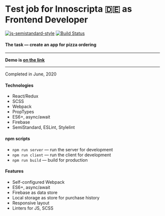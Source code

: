 # Тest job for Innoscripta 🇩🇪 as Frontend Developer

[![js-semistandard-style](https://img.shields.io/badge/code%20style-semistandard-brightgreen.svg)](https://github.com/standard/semistandard)
[![Build Status](https://travis-ci.com/vladtaranov/pizza.svg?branch=master)](https://travis-ci.com/vladtaranov/pizza)

#### The task — create an app for pizza ordering

---

**Demo is [on the link](https://pizza-munich.herokuapp.com/)**

---

Completed in June, 2020

#### Technologies
* React/Redux
* SCSS
* Webpack
* PropTypes
* ES6+, async/await
* Firebase
* SemiStandard, ESLint, Stylelint

#### npm scripts
* ```npm run server``` — run the server for development
* ```npm run client``` — run the client for development
* ```npm run build``` — build for production

#### Features
* Self-configured Webpack
* ES6+, async/await
* Firebase as data store
* Local storage as store for purchase history
* Responsive layout
* Linters for JS, SCSS
